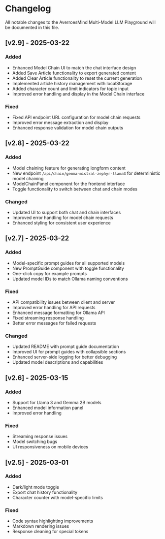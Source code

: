# Changelog

All notable changes to the AverroesMind Multi-Model LLM Playground will be documented in this file.

## [v2.9] - 2025-03-22

### Added
- Enhanced Model Chain UI to match the chat interface design
- Added Save Article functionality to export generated content
- Added Clear Article functionality to reset the current generation
- Implemented article history management with localStorage
- Added character count and limit indicators for topic input
- Improved error handling and display in the Model Chain interface

### Fixed
- Fixed API endpoint URL configuration for model chain requests
- Improved error message extraction and display
- Enhanced response validation for model chain outputs

## [v2.8] - 2025-03-22

### Added
- Model chaining feature for generating longform content
- New endpoint `/api/chain/gemma-mistral-zephyr-llama3` for deterministic model chaining
- ModelChainPanel component for the frontend interface
- Toggle functionality to switch between chat and chain modes

### Changed
- Updated UI to support both chat and chain interfaces
- Improved error handling for model chain requests
- Enhanced styling for consistent user experience

## [v2.7] - 2025-03-22

### Added
- Model-specific prompt guides for all supported models
- New PromptGuide component with toggle functionality
- One-click copy for example prompts
- Updated model IDs to match Ollama naming conventions

### Fixed
- API compatibility issues between client and server
- Improved error handling for API requests
- Enhanced message formatting for Ollama API
- Fixed streaming response handling
- Better error messages for failed requests

### Changed
- Updated README with prompt guide documentation
- Improved UI for prompt guides with collapsible sections
- Enhanced server-side logging for better debugging
- Updated model descriptions and capabilities

## [v2.6] - 2025-03-15

### Added
- Support for Llama 3 and Gemma 2B models
- Enhanced model information panel
- Improved error handling

### Fixed
- Streaming response issues
- Model switching bugs
- UI responsiveness on mobile devices

## [v2.5] - 2025-03-01

### Added
- Dark/light mode toggle
- Export chat history functionality
- Character counter with model-specific limits

### Fixed
- Code syntax highlighting improvements
- Markdown rendering issues
- Response cleaning for special tokens
